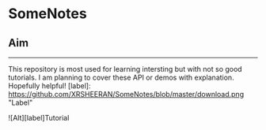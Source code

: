 # SomeNotes
## Aim
***
This repository is most used for learning intersting but with not so good tutorials. I am planning to cover these API or demos with explanation. Hopefully helpful!
[label]: https://github.com/XRSHEERAN/SomeNotes/blob/master/download.png "Label"

![Alt][label]Tutorial
